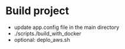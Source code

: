 # Build project
- update app.config file in the main directory
- ./scripts./build_with_docker
- optional: deplo_aws.sh